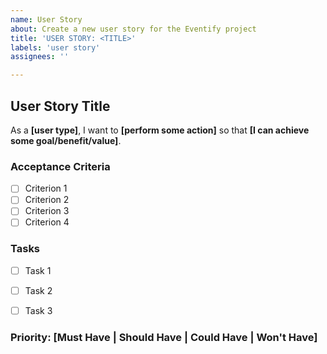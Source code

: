 ```yaml
---
name: User Story
about: Create a new user story for the Eventify project
title: 'USER STORY: <TITLE>'
labels: 'user story'
assignees: ''

---
```


## User Story Title

As a **[user type]**, I want to **[perform some action]** so that **[I can achieve some goal/benefit/value]**.

### Acceptance Criteria
- [ ] Criterion 1
- [ ] Criterion 2
- [ ] Criterion 3
- [ ] Criterion 4

### Tasks
- [ ] Task 1
- [ ] Task 2
- [ ] Task 3


### Priority: [Must Have | Should Have | Could Have | Won't Have]
